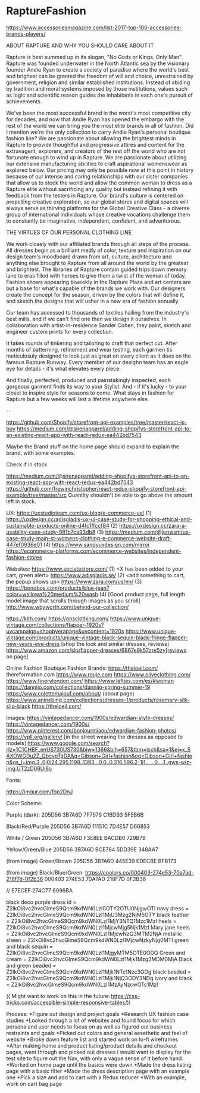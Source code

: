 # RaptureFashion

https://www.accessoriesmagazine.com/list-2017-top-100-accessories-brands-players/   

ABOUT RAPTURE AND WHY YOU SHOULD CARE ABOUT IT

Rapture is best summed up in its slogan, "No Gods or Kings. Only Man". Rapture was founded underwater in the North Atlantic sea by the visionary founder Andie Ryan to create a society of paradise where the world's best and brighest can be granted the freedom of will and choice, unrestrained by government, religion and similar established institutions. Instead of abiding by tradition and moral systems imposed by those institutions, values such as logic and scientific reason guides the inhabitants in each one's pursuit of achievements. 

We've been the most successful brand in the worst's most competitive city for decades, and now that Andie Ryan has opened the embargo with the rest of the world we can bring you the most elite brands in all of fashion. Did I mention we're the only collection to carry Andie Ryan's personal boutique fashion line? We are passionate about allowing the brightest minds in Rapture to provide thoughtful and progressive attires and content for the extravagent, explorers, and creators of the rest off the world who are not fortunate enough to wind up in Rapture. We are passionate about utilizing our extensive manufacturing abilities to craft aspirational womenswear as explored below. Our pricing may only be possible now at this point in history because of our intense and caring relationships with our sister companies that allow us to stock the world and allow the common woman to dress as a Rapture elite without sacrificing any quality but instead refining it with feedback from the testers in Rapture. Our brand's culture is centered on propelling creative exploration, so our global stores and digital spaces will always serve as thirving platforms for the Global Creative Class - a diverse group of international individuals whose creative vocations challenge them to constantly be imaginative, independent, confident, and adventurous. 

THE VIRTUES OF OUR PERSONAL CLOTHING LINE

We work closely with our affiliated brands through all steps of the process. All dresses begin as a brilliant medly of color, texture and inspiration on our design team's moodboard drawn from art, culture, architecture and anything else brought to Rapture from all around the world by the greatest and brightest. The libraries of Rapture contain guided trips down memory lane to eras filled with heroes to give them a twist of the woman of today. Fashion shows appearing biweekly in the Rapture Plaza and art centers are but a base for what's capable of the brands we work with. Our designers create the concept for the season, driven by the colors that will define it, and sketch the designs that will usher in a new era of fashion annually. 

Our team has accessed to thousands of textiles hailing from the industry's best mills, and if we can't find one then we design it ourselves. In collaboration with artist-in-residence Sander Cohen, they paint, sketch and engineer custom prints for every collection.

It takes rounds of tinkering and tailoring to craft that perfect cut. After months of patterning, refinement and wear testing, each garmen tis meticulosuly designed to look just as great on every client as it does on the famous Rapture Runway. Every member of our desighn team has an eagle eye for details - it's what elevates every piece. 

And finally, perfected, produced and painstakingly inspected, each gorgeous garment finds its way to your Stylist. And - if it's lucky - to your closet to inspire style for seasons to come. What stays in fashion for Rapture but a few weeks will last a lifetime anywhere else. 


--

https://github.com/Shopify/storefront-api-examples/tree/master/react-js-buy
https://medium.com/@sirenapparel/adding-shopifys-storefront-api-to-an-existing-react-app-with-react-redux-ea442bd7543

Maybe the Brand stuff on the home page should expand to explain the brand, with some examples. 


Check if in stock

https://medium.com/@sirenapparel/adding-shopifys-storefront-api-to-an-existing-react-app-with-react-redux-ea442bd7543
https://github.com/frewinchristopher/react-redux-shopify-storefront-api-example/tree/master/src
Quantity shouldn't be able to go above the amount left in stock. 

UX:
https://uxstudioteam.com/ux-blog/e-commerce-ux/ (1)
https://uxdesign.cc/adisgladis-ux-ui-case-study-for-shopping-ethical-and-sustainable-products-online-d4fc1ffccf84 (2)
https://uxdesign.cc/zara-a-usability-case-study-981b7ca93db8 (3)
https://medium.com/@jenwsm/ux-case-study-main-st-womens-clothing-e-commerce-website-draft-447ef0936e01 (4)
https://www.sandyuxdesign.com/mirror 
https://ecommerce-platforms.com/ecommerce-websites/independent-fashion-stores

Websites:
https://www.societestore.com/ (1) <X has been added to your cart, green alert>
https://www.adisgladis.se/ (2) <add something to cart, the popup shows up>
https://www.zara.com/us/en/ (3)
https://bonobos.com/products/blue-jean?color=wallowa%20medium%20wash (4) [Good product page, full length model image that scrolls through images as you scroll]
http://www.wbyworth.com/behind-our-collection/

https://kith.com/
https://onsclothing.com/
https://www.unique-vintage.com/collections/flapper-1920s?uvcampaign=shopbyerapage&uvcontent=1920s
    https://www.unique-vintage.com/products/unique-vintage-black-sequin-black-fringe-flapper-new-years-eve-dress [shop the look and similar dresses, reviews]
https://www.amazon.com/slp/flapper-dresses/6867e9k57zre5zy[reviews on page]

Online Fashion Boutique Fashion Brands:
https://theloeil.com/
thereformation.com
https://www.rouje.com
https://www.oliveclothing.com/
https://www.finerylondon.com/
https://www.lefties.com/es/#woman
https://dannijo.com/collections/dannijo-spring-summer-19
https://www.colettemalouf.com/about/ (about page)
https://www.aninebing.com/collections/dresses-1/products/rosemary-silk-slip-black
https://theloeil.com/

Images:
https://vintagedancer.com/1900s/edwardian-style-dresses/
https://vintagedancer.com/1900s/
https://www.pinterest.com/bonjourmiaou/edwardian-fashion-photos/
https://vpll.org/gallery/ [in the street wearing the dresses as opposed to models]
https://www.google.com/search?rlz=1C1CHBF_enUS730US730&biw=1366&bih=657&tbm=isch&sa=1&ei=x_SAXOWGDu2Z_QbcypTgDA&q=Gibson+Girl+fashion&oq=Gibson+Girl+fashion&gs_l=img.3..0j0i24.295.1198..1393...0.0..0.316.596.2-1j1......0....1..gws-wiz-img.UT2zD06Ul6o

Fonts: 

https://imgur.com/fop2DnJ

Color Scheme: 

Purple (dark):
205D56
3B7A6D
7F7979
C1BDB3
5F5B6B

Black/Red/Purple
205D56
3B7A6D
11151C
7D4E57
D66853

White / Green
205D56
3B7A6D
F3E8EE
BACDB0
729B79

Yellow/Green/Blue
205D56
3B7A6D
BCE784
5DD39E
348AA7

(from image) Green/Brown
205D56
3B7A6D
445E39
EDECBE
BFB173

(from image) Black/Blue/Green: https://coolors.co/000403-274e53-70a7ad-218f7d-0f2b36
000403
274E53
70A7AD
218F7D
0F2B36

//
E7ECEF 
274C77
6096BA

black deco purple dress id = Z2lkOi8vc2hvcGlmeS9Qcm9kdWN0LzI0OTY2OTU0NjgwOTI
navy dress = Z2lkOi8vc2hvcGlmeS9Qcm9kdWN0LzI1MjU3Mzg2NjM5OTY
black feather = Z2lkOi8vc2hvcGlmeS9Qcm9kdWN0LzI1MjY3NTQ1Mzc1MzI
heels = Z2lkOi8vc2hvcGlmeS9Qcm9kdWN0LzI1MjcwMjg5Njk1MzI
Mary jane heels = Z2lkOi8vc2hvcGlmeS9Qcm9kdWN0LzI1MjcwNzQ3MTM2NjA
metallic sheen = Z2lkOi8vc2hvcGlmeS9Qcm9kdWN0LzI1MjcwNzkyNjg0MTI
green and black sequin = Z2lkOi8vc2hvcGlmeS9Qcm9kdWN0LzI1MjgyMTM5OTE0ODQ
Green and cream = Z2lkOi8vc2hvcGlmeS9Qcm9kdWN0LzI1Mjk1Mzg3MDM0MjA
Black and green beaded = Z2lkOi8vc2hvcGlmeS9Qcm9kdWN0LzI1Mjk1NTc1Nzc3ODg
black beaded = Z2lkOi8vc2hvcGlmeS9Qcm9kdWN0LzI1Mjk1NjQ3ODY3NDg
ivory and black = Z2lkOi8vc2hvcGlmeS9Qcm9kdWN0LzI1MzAyNzcwOTc1MzI

(( MIght want to work on this in the future: https://css-tricks.com/accessible-simple-responsive-tables/))


Process:
*Figure out design and project goals
*Research UX fashion case studies
*Looked through a lot of websites and found focus for which persona and user needs to focus on as well as figured out business restraints and goals
*Picked out colors and general aesethetic and feel of website
*Broke down feature list and started work on lo-fi wireframes
*After making home and product listing/product details and checkout pages, went through and picked out dresses I would want to display for the test site to figure out the Nav, with only a vague sense of it before hand. 
*Worked on home page until the basics were down 
*Made the dress listing page with a basic filter
*Made the dress description page with an example one
*Pick a size and add to cart with a Redux reducer
*With an example, work on cart bag page